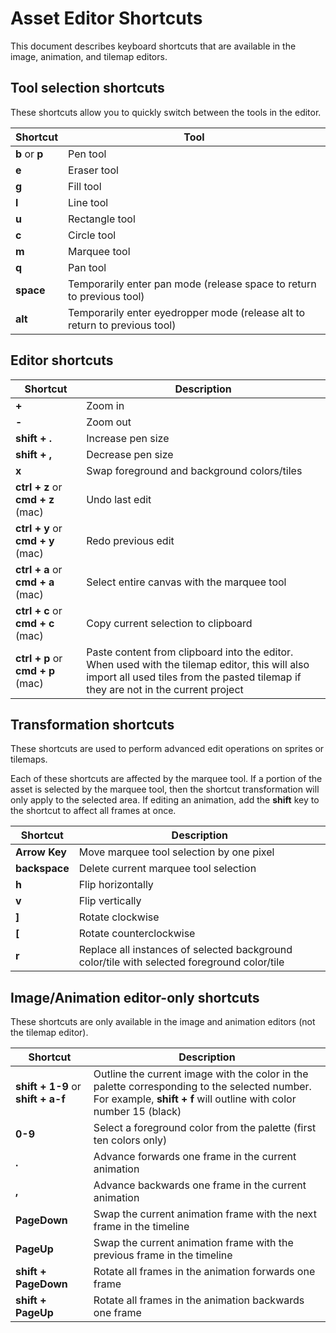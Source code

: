 # Asset Editor Shortcuts

This document describes keyboard shortcuts that are available in the image, animation, and tilemap editors.

## Tool selection shortcuts

These shortcuts allow you to quickly switch between the tools in the editor.

| Shortcut       | Tool |
| ---------------| ----------- |
| **b** or **p** | Pen tool |
| **e**          | Eraser tool |
| **g**          | Fill tool |
| **l**          | Line tool |
| **u**          | Rectangle tool |
| **c**          | Circle tool |
| **m**          | Marquee tool |
| **q**          | Pan tool |
| **space**      | Temporarily enter pan mode (release space to return to previous tool) |
| **alt**        | Temporarily enter eyedropper mode (release alt to return to previous tool)

## Editor shortcuts

| Shortcut                          | Description |
| --------------------------------- | ----------- |
| **+**                             | Zoom in |
| **-**                             | Zoom out |
| **shift + .**                     | Increase pen size |
| **shift + ,**                     | Decrease pen size |
| **x**                             | Swap foreground and background colors/tiles |
| **ctrl + z** or **cmd + z** (mac) | Undo last edit |
| **ctrl + y** or **cmd + y** (mac) | Redo previous edit |
| **ctrl + a** or **cmd + a** (mac) | Select entire canvas with the marquee tool |
| **ctrl + c** or **cmd + c** (mac) | Copy current selection to clipboard |
| **ctrl + p** or **cmd + p** (mac) | Paste content from clipboard into the editor. When used with the tilemap editor, this will also import all used tiles from the pasted tilemap if they are not in the current project |

## Transformation shortcuts

These shortcuts are used to perform advanced edit operations on sprites or tilemaps.

Each of these shortcuts are affected by the marquee tool.
If a portion of the asset is selected by the marquee tool, then the shortcut transformation will only apply to the selected area.
If editing an animation, add the **shift** key to the shortcut to affect all frames at once.

| Shortcut       | Description |
| -------------- | ----------- |
| **Arrow Key**  | Move marquee tool selection by one pixel |
| **backspace**  | Delete current marquee tool selection |
| **h**          | Flip horizontally |
| **v**          | Flip vertically |
| **]**          | Rotate clockwise |
| **[**          | Rotate counterclockwise |
| **r**          | Replace all instances of selected background color/tile with selected foreground color/tile |


## Image/Animation editor-only shortcuts

These shortcuts are only available in the image and animation editors (not the tilemap editor).

| Shortcut                           | Description |
| ---------------------------------- | ----------- |
| **shift + 1-9** or **shift + a-f** | Outline the current image with the color in the palette corresponding to the selected number. For example, **shift + f** will outline with color number 15 (black) |
| **0-9**                            | Select a foreground color from the palette (first ten colors only) |
| **.**                              | Advance forwards one frame in the current animation |
| **,**                              | Advance backwards one frame in the current animation |
| **PageDown**                       | Swap the current animation frame with the next frame in the timeline |
| **PageUp**                         | Swap the current animation frame with the previous frame in the timeline |
| **shift + PageDown**               | Rotate all frames in the animation forwards one frame |
| **shift + PageUp**                 | Rotate all frames in the animation backwards one frame |
